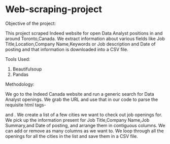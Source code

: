 # Web-scraping-project
Objective of the project:

This project scraped Indeed website for open Data Analyst positions in and around Toronto,Canada. We extract information about various fields like Job Title,Location,Company Name,Keywords or Job description and Date of posting and that information is downloaded into a CSV file.

Tools Used:
1. Beautifulsoup
2. Pandas

Methodology:

We go to the Indeed Canada website and run a generic search for Data Analyst openings. We grab the URL and use that in our code to parse the requisite html tags- <div> and <span>.
We create a list of a few cities we want to check out job openings for. We pick up the information present for Job Title,Company Name,Job Summary,and Date of posting, and arrange them in contiguous columns. We can add or remove as many columns as we want to. We loop through all the openings for all the cities in the list and save them in a CSV file.
